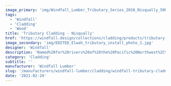 ```yaml
---
image_primary: 'img/Windfall_Lumber_Tributary_Series_2016_Nisqually_500x500_72dpi.jpg'
tags:
  - 'Windfall'
  - 'Cladding'
  - 'Wood'
title: 'Tributary Cladding - Nisqually'
href: 'https://windfall.design/collections/cladding/products/tributary-cladding?variant=17747979329'
image_secondary: 'img/EDITED_Elwah_tributary_install_photo_1.jpg'
designer: 'Windfall'
description: 'Named%20for%20rivers%20of%20the%20Pacific%20Northwest%2C%20the%20refined%20and%20modern%A0Tributary%20Cladding%20collection%20includes%20a%20group%20of%20five%20color%20palettes%2C%20each%20with%20three%20variations%20of%20color%20on%20three%20thicknesses%20with%20a%20tongue%20and%20groove%20profile.%20With%20rounded%20edges%20and%20a%20silky%20smooth%20face%2C%20the%20translucent%2C%20low%20VOC%20finish%20simultaneously%20enlivens%20the%20wood%20and%20allows%20the%20natural%20features%20to%20shine%20through.%20Tributary%A0cladding%20has%20rounded%20edges%20and%20a%20smooth%20face.%20Dimensions%3A%207/16%u201D%2C%205/8%u201D%20%26%203/4%u201D%20thick%20x%203-1/2%u201D%20wide%20x%20varying%20lengths%202%27%20to%206%u2019.%20%A0'
category: 'Cladding'
subtitle: ''
manufacturer: 'Windfall Lumber'
slug: '/manufacturers/windfall-lumber/cladding/windfall-tributary-cladding-nisqually'
date: '2021-02-24'
---
```

